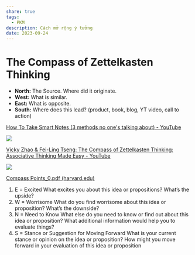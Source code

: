 ```yaml
---
share: true
tags:
  - PKM
description: Cách mở rộng ý tưởng
date: 2023-09-24
---
```


# The Compass of Zettelkasten Thinking
- **North:** The Source. Where did it originate.
- **West:** What is similar.
- **East:** What is opposite.
- **South:** Where does this lead? (product, book, blog, YT video, call to action)


[How To Take Smart Notes (3 methods no one's talking about) - YouTube](https://www.youtube.com/watch?v=5O46Rqh5zHE&t=284s)

![](https://i.imgur.com/9zw24XX.jpg)


[Vicky Zhao & Fei-Ling Tseng: The Compass of Zettelkasten Thinking: Associative Thinking Made Easy - YouTube](https://www.youtube.com/watch?v=-7r9t9T9Aww)

![](https://i.imgur.com/nZdo5OV.jpg)


[Compass Points_0.pdf (harvard.edu)](https://pz.harvard.edu/sites/default/files/Compass%20Points_0.pdf)

1. E = Excited
   What excites you about this idea or propositions? What’s the upside?
2. W = Worrisome
   What do you find worrisome about this idea or proposition? What’s the downside?
3. N = Need to Know
   What else do you need to know or find out about this idea or proposition? What additional information would help you to evaluate things?
4. S = Stance or Suggestion for Moving Forward
   What is your current stance or opinion on the idea or proposition? How might you move forward in your evaluation of this idea or proposition


   